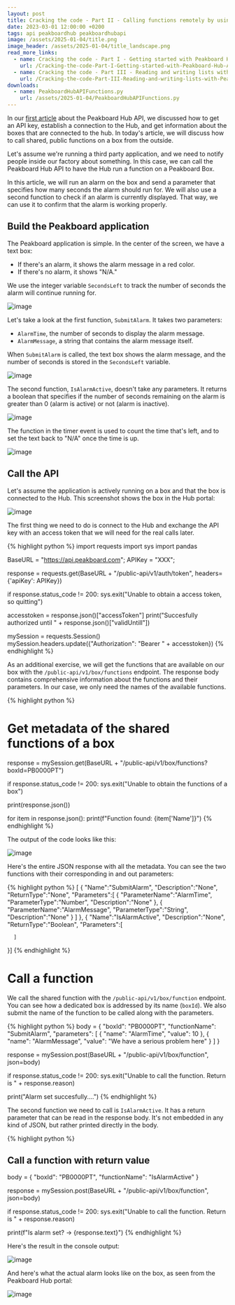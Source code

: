 ```yaml
---
layout: post
title: Cracking the code - Part II - Calling functions remotely by using Peakboard Hub API
date: 2023-03-01 12:00:00 +0200
tags: api peakboardhub peakboardhubapi
image: /assets/2025-01-04/title.png
image_header: /assets/2025-01-04/title_landscape.png
read_more_links:
  - name: Cracking the code - Part I - Getting started with Peakboard Hub API
    url: /Cracking-the-code-Part-I-Getting-started-with-Peakboard-Hub-API.html
  - name: Cracking the code - Part III - Reading and writing lists with Peakboard Hub API
    url: /Cracking-the-code-Part-III-Reading-and-writing-lists-with-Peakboard-Hub-API.html
downloads:
  - name: PeakboardHubAPIFunctions.py
    url: /assets/2025-01-04/PeakboardHubAPIFunctions.py
---
```

In our [first article](/Cracking-the-code-Part-I-Getting-started-with-Peakboard-Hub-API.html) about the Peakboard Hub API, we discussed how to get an API key, establish a connection to the Hub, and get information about the boxes that are connected to the hub.
In today's article, we will discuss how to call shared, public functions on a box from the outside.

Let's assume we're running a third party application, and we need to notify people inside our factory about something. In this case, we can call the Peakboard Hub API to have the Hub run a function on a Peakboard Box.

In this article, we will run an alarm on the box and send a parameter that specifies how many seconds the alarm should run for. We will also use a second function to check if an alarm is currently displayed. That way, we can use it to confirm that the alarm is working properly.

## Build the Peakboard application

The Peakboard application is simple. In the center of the screen, we have a text box:
* If there's an alarm, it shows the alarm message in a red color.
* If there's no alarm, it shows "N/A."

We use the integer variable `SecondsLeft` to track the number of seconds the alarm will continue running for.

![image](/assets/2025-01-04/010.png)

Let's take a look at the first function, `SubmitAlarm`. It takes two parameters:
* `AlarmTime`, the number of seconds to display the alarm message.
* `AlarmMessage`, a string that contains the alarm message itself.

When `SubmitAlarm` is called, the text box shows the alarm message, and the number of seconds is stored in the `SecondsLeft` variable.

![image](/assets/2025-01-04/020.png)

The second function, `IsAlarmActive`, doesn't take any parameters. It returns a boolean that specifies if the number of seconds remaining on the alarm is greater than 0 (alarm is active) or not (alarm is inactive).

![image](/assets/2025-01-04/030.png)

The function in the timer event is used to count the time that's left, and to set the text back to "N/A" once the time is up.

![image](/assets/2025-01-04/040.png)

## Call the API

Let's assume the application is actively running on a box and that the box is connected to the Hub. This screenshot shows the box in the Hub portal:

![image](/assets/2025-01-04/050.png)

The first thing we need to do is connect to the Hub and exchange the API key with an access token that we will need for the real calls later.

{% highlight python %}
import requests
import sys
import pandas

BaseURL = "https://api.peakboard.com";
APIKey = "XXX";

response = requests.get(BaseURL + "/public-api/v1/auth/token", headers={'apiKey': APIKey})

if response.status_code != 200:
    sys.exit("Unable to obtain a access token, so quitting") 

accesstoken = response.json()["accessToken"]
print("Succesfully authorized until " + response.json()["validUntill"])

mySession = requests.Session()
mySession.headers.update({"Authorization": "Bearer " + accesstoken})
{% endhighlight %}

As an additional exercise, we will get the functions that are available on our box with the `/public-api/v1/box/functions` endpoint. The response body contains comprehensive information about the functions and their parameters. In our case, we only need the names of the available functions.

{% highlight python %}

# Get metadata of the shared functions of a box

response = mySession.get(BaseURL + "/public-api/v1/box/functions?boxId=PB0000PT")

if response.status_code != 200:
    sys.exit("Unable to obtain the functions of a box")

print(response.json())

for item in response.json():
    print(f"Function found: {item['Name']}")
{% endhighlight %}

The output of the code looks like this:

![image](/assets/2025-01-04/060.png)

Here's the entire JSON response with all the metadata. You can see the two functions with their corresponding in and out parameters:

{% highlight python %}
[ {
      "Name":"SubmitAlarm",
      "Description":"None",
      "ReturnType":"None",
      "Parameters":[
         {
            "ParameterName":"AlarmTime",
            "ParameterType":"Number",
            "Description":"None"
         },
         {
            "ParameterName":"AlarmMessage",
            "ParameterType":"String",
            "Description":"None"
         }
      ]
   },
   {
      "Name":"IsAlarmActive",
      "Description":"None",
      "ReturnType":"Boolean",
      "Parameters":[
         
      ]
   }]
{% endhighlight %}

# Call a function

We call the shared function with the `/public-api/v1/box/function` endpoint. You can see how a dedicated box is addressed by its name (`boxId`). We also submit the name of the function to be called along with the parameters.

{% highlight python %}
body = {
  "boxId": "PB0000PT",
  "functionName": "SubmitAlarm",
  "parameters": [
    {
      "name": "AlarmTime",
      "value": 10
    },
    {
      "name": "AlarmMessage",
      "value": "We have a serious problem here"
    }
  ]
}

response = mySession.post(BaseURL + "/public-api/v1/box/function", json=body)

if response.status_code != 200:
    sys.exit("Unable to call the function. Return is " + response.reason)

print("Alarm set succesfully....")
{% endhighlight %}

The second function we need to call is `IsAlarmActive`. It has a return parameter that can be read in the response body. It's not embedded in any kind of JSON, but rather printed directly in the body.

{% highlight python %}
## Call a function with return value

body = {
  "boxId": "PB0000PT",
  "functionName": "IsAlarmActive"
}

response = mySession.post(BaseURL + "/public-api/v1/box/function", json=body)

if response.status_code != 200:
    sys.exit("Unable to call the function. Return is " + response.reason)

print(f"Is alarm set? -> {response.text}")
{% endhighlight %}

Here's the result in the console output:

![image](/assets/2025-01-04/070.png)

And here's what the actual alarm looks like on the box, as seen from the Peakboard Hub portal:

![image](/assets/2025-01-04/080.png)